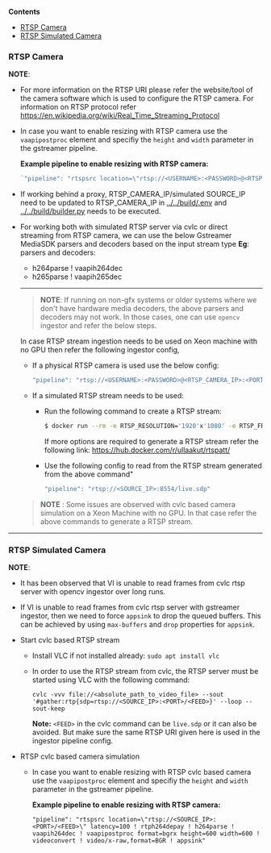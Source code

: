 **Contents**

- [RTSP Camera](#rtsp-camera)
- [RTSP Simulated Camera](#rtsp-simulated-camera)

### RTSP Camera

**NOTE**:

* For more information on the RTSP URI please refer the website/tool of the camera software which is used to configure the RTSP camera. For information on RTSP protocol refer https://en.wikipedia.org/wiki/Real_Time_Streaming_Protocol

* In case you want to enable resizing with RTSP camera use the
  `vaapipostproc` element and specifiy the `height` and `width`
  parameter in the          gstreamer pipeline.

    **Example pipeline to enable resizing with RTSP camera:**
    ```javascript
    `"pipeline": "rtspsrc location=\"rtsp://<USERNAME>:<PASSWORD>@<RTSP_CAMERA_IP>:<PORT>/<FEED>\" latency=100  ! rtph264depay ! h264parse ! vaapih264dec ! vaapipostproc format=bgrx height=600 width=600 ! videoconvert ! video/x-raw,format=BGR ! appsink"`
    ```

* If working behind a proxy, RTSP_CAMERA_IP/simulated SOURCE_IP need to be updated to RTSP_CAMERA_IP in [../../build/.env](https://github.com/open-edge-insights/eii-core/blob/master/build/.env) and [../../build/builder.py](https://github.com/open-edge-insights/eii-core/blob/master/build/builder.py) needs to be executed.

* For working both with simulated RTSP server via cvlc or
  direct streaming from RTSP camera, we can use the below Gstreamer
  MediaSDK parsers and decoders based on the input stream type
    **Eg**: parsers and decoders:
    * h264parse !  vaapih264dec
    * h265parse ! vaapih265dec

    ---
    >**NOTE**: If running on non-gfx systems or older systems where we don't
    have hardware media decoders, the above parsers and decoders may not
    work. In those cases, one can use `opencv` ingestor and refer the below steps.

    In case RTSP stream ingestion needs to be used on Xeon machine with no
    GPU then refer the following ingestor config,

    * If a physical RTSP camera is used use the below config:
        ```javascript
        "pipeline": "rtsp://<USERNAME>:<PASSWORD>@<RTSP_CAMERA_IP>:<PORT>/<FEED>"
        ```

    * If a simulated RTSP stream needs to be used:

      * Run the following command to create a RTSP stream:

          ```sh
          $ docker run --rm -e RTSP_RESOLUTION='1920'x'1080' -e RTSP_FRAMERATE=25 -p 8554:8554 ullaakut/rtspatt:latest
          ```

          If more options are required to generate a RTSP stream refer
          the following link:
          https://hub.docker.com/r/ullaakut/rtspatt/


      * Use the following config to read from the RTSP stream generated
        from the above command"
          ```javascript
          "pipeline": "rtsp://<SOURCE_IP>:8554/live.sdp"
          ```

    >**NOTE** : Some issues are observed with cvlc based camera simulation
    on a Xeon Machine with no GPU. In that case refer the above
    commands to generate a RTSP stream.
----

### RTSP Simulated Camera

**NOTE**:

  * It has been observed that VI is unable to read frames from cvlc rtsp server with
    opencv ingestor over long runs.

  * If VI is unable to read frames from cvlc rtsp server with gstreamer
    ingestor, then we need to force `appsink` to drop the queued buffers. This
    can be achieved by using `max-buffers` and `drop` properties for `appsink`.

  * Start cvlc based RTSP stream

    * Install VLC if not installed already: `sudo apt install vlc`
    * In order to use the RTSP stream from cvlc, the RTSP server
        must be started using VLC with the following command:

        `cvlc -vvv file://<absolute_path_to_video_file> --sout '#gather:rtp{sdp=rtsp://<SOURCE_IP>:<PORT>/<FEED>}' --loop --sout-keep`

        **Note:** `<FEED>` in the cvlc command can be `live.sdp` or it can also be avoided. But make sure the same RTSP URI given here is
        used in the ingestor pipeline config.

  * RTSP cvlc based camera simulation

    * In case you want to enable resizing with RTSP cvlc based camera use the
      `vaapipostproc` element and specifiy the `height` and `width` parameter
        in the gstreamer pipeline.

        **Example pipeline to enable resizing with RTSP camera:**

        `"pipeline": "rtspsrc location=\"rtsp://<SOURCE_IP>:<PORT>/<FEED>\" latency=100 ! rtph264depay ! h264parse ! vaapih264dec ! vaapipostproc format=bgrx height=600 width=600 ! videoconvert ! video/x-raw,format=BGR ! appsink"`

